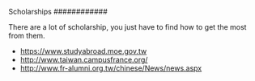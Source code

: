 Scholarships
############

There are a lot of scholarship, you just have to find how to get the most from them.

* https://www.studyabroad.moe.gov.tw
* http://www.taiwan.campusfrance.org/
* http://www.fr-alumni.org.tw/chinese/News/news.aspx​
